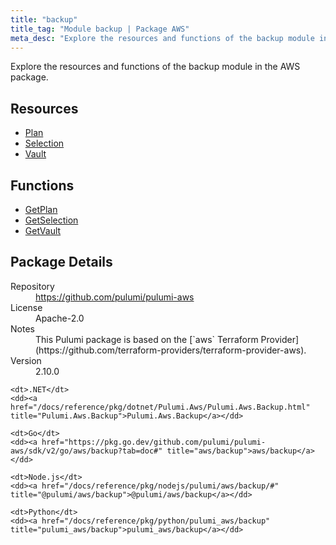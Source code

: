 ```yaml
---
title: "backup"
title_tag: "Module backup | Package AWS"
meta_desc: "Explore the resources and functions of the backup module in the AWS package."
---
```


<!-- WARNING: this file was generated by Pulumi Docs Generator. -->
<!-- Do not edit by hand unless you're certain you know what you are doing! -->

Explore the resources and functions of the backup module in the AWS package.

<h2 id="resources">Resources</h2>
<ul class="api">
    <li><a href="plan" title="Plan"><span class="symbol resource"></span>Plan</a></li>
    <li><a href="selection" title="Selection"><span class="symbol resource"></span>Selection</a></li>
    <li><a href="vault" title="Vault"><span class="symbol resource"></span>Vault</a></li>
</ul>

<h2 id="functions">Functions</h2>
<ul class="api">
    <li><a href="getplan" title="GetPlan"><span class="symbol function"></span>GetPlan</a></li>
    <li><a href="getselection" title="GetSelection"><span class="symbol function"></span>GetSelection</a></li>
    <li><a href="getvault" title="GetVault"><span class="symbol function"></span>GetVault</a></li>
</ul>

<h2 id="package-details">Package Details</h2>
<dl class="package-details">
	<dt>Repository</dt>
	<dd><a href="https://github.com/pulumi/pulumi-aws">https://github.com/pulumi/pulumi-aws</a></dd>
	<dt>License</dt>
	<dd>Apache-2.0</dd>
	<dt>Notes</dt>
	<dd>This Pulumi package is based on the [`aws` Terraform Provider](https://github.com/terraform-providers/terraform-provider-aws).</dd>
	<dt>Version</dt>
	<dd>2.10.0</dd>
</dl>



<dl class="tabular">

    <dt>.NET</dt>
    <dd><a href="/docs/reference/pkg/dotnet/Pulumi.Aws/Pulumi.Aws.Backup.html" title="Pulumi.Aws.Backup">Pulumi.Aws.Backup</a></dd>

    <dt>Go</dt>
    <dd><a href="https://pkg.go.dev/github.com/pulumi/pulumi-aws/sdk/v2/go/aws/backup?tab=doc#" title="aws/backup">aws/backup</a></dd>

    <dt>Node.js</dt>
    <dd><a href="/docs/reference/pkg/nodejs/pulumi/aws/backup/#" title="@pulumi/aws/backup">@pulumi/aws/backup</a></dd>

    <dt>Python</dt>
    <dd><a href="/docs/reference/pkg/python/pulumi_aws/backup" title="pulumi_aws/backup">pulumi_aws/backup</a></dd>

</dl>

